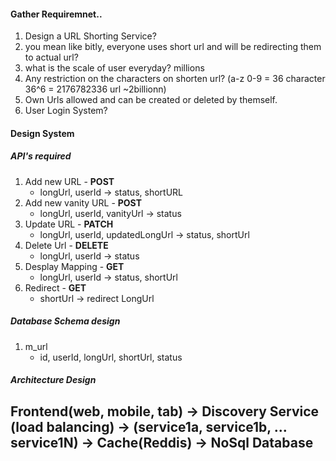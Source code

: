 

#### Gather Requiremnet..

1. Design a URL Shorting Service?
2. you mean like bitly, everyone uses short url and will be redirecting them to actual url?
3. what is the scale of user everyday? millions
4. Any restriction on the characters on shorten url? (a-z 0-9 = 36 character 36^6 = 2176782336 url ~2billionn)
5. Own Urls allowed and can be created or deleted by themself.
6. User Login System?


#### Design  System

##### API's required
1. Add new URL  - __POST__  
    * longUrl, userId -> status, shortURL  
2. Add new vanity URL - __POST__
    * longUrl, userId, vanityUrl -> status
3. Update URL - __PATCH__
    * longUrl, userId, updatedLongUrl -> status, shortUrl
4. Delete Url - __DELETE__
    * longUrl, userId -> status
5. Desplay Mapping - __GET__
    * longUrl, userId -> status, shortUrl
6. Redirect - __GET__
    * shortUrl -> redirect LongUrl

##### Database Schema design
1. m_url
      * id, userId, longUrl, shortUrl, status

##### Architecture Design
## Frontend(web, mobile, tab) -> Discovery Service (load balancing) -> (service1a, service1b, ... service1N) -> Cache(Reddis) -> NoSql Database





